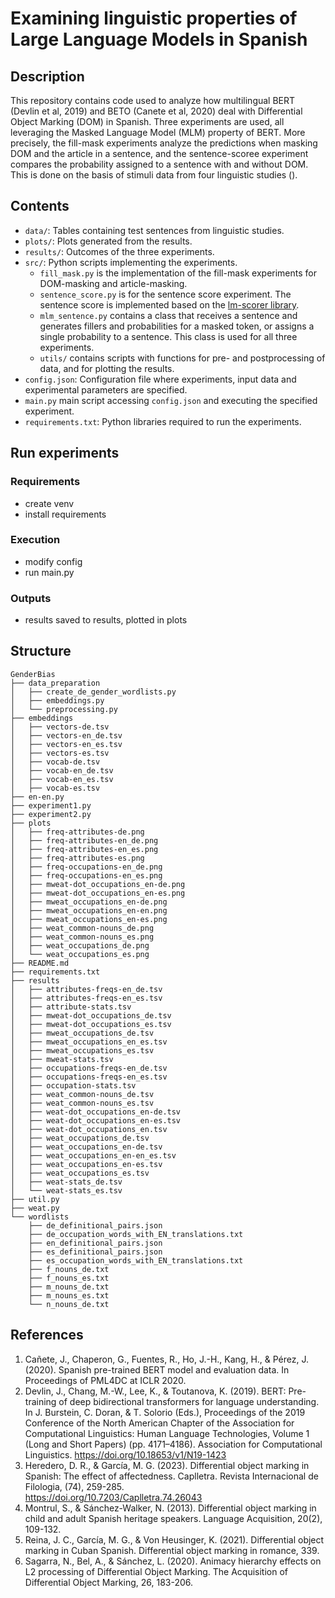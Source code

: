 # Examining linguistic properties of Large Language Models in Spanish

## Description
This repository contains code used to analyze how multilingual BERT (Devlin et al, 2019) and BETO (Canete et al, 2020) deal with Differential Object Marking (DOM) in Spanish. Three experiments are used, all leveraging the Masked Language Model (MLM) property of BERT. More precisely, the fill-mask experiments analyze the predictions when masking DOM and the article in a sentence, and the sentence-scoree experiment compares the probability assigned to a sentence with and without DOM. This is done on the basis of stimuli data from four linguistic studies ().

## Contents
* `data/`: Tables containing test sentences from linguistic studies.
* `plots/`: Plots generated from the results.
* `results/`: Outcomes of the three experiments.
* `src/`: Python scripts implementing the experiments. 
	* `fill_mask.py` is the implementation of the fill-mask experiments for DOM-masking and article-masking.
	* `sentence_score.py` is for the sentence score experiment. The sentence score is implemented based on the [lm-scorer library](https://github.com/simonepri/lm-scorer).
 	* `mlm_sentence.py` contains a class that receives a sentence and generates fillers and probabilities for a masked token, or assigns a single probability to a sentence. This class is used for all three experiments.
	*  `utils/` contains scripts with functions for pre- and postprocessing of data, and for plotting the results.
* `config.json`: Configuration file where experiments, input data and experimental parameters are specified.
* `main.py` main script accessing `config.json` and executing the specified experiment.
* `requirements.txt`: Python libraries required to run the experiments.

## Run experiments
### Requirements
* create venv
* install requirements

### Execution
* modify config
* run main.py

### Outputs
* results saved to results, plotted in plots 

## Structure
```
GenderBias
├── data_preparation
│   ├── create_de_gender_wordlists.py
│   ├── embeddings.py
│   └── preprocessing.py
├── embeddings
│   ├── vectors-de.tsv
│   ├── vectors-en_de.tsv
│   ├── vectors-en_es.tsv
│   ├── vectors-es.tsv
│   ├── vocab-de.tsv
│   ├── vocab-en_de.tsv
│   ├── vocab-en_es.tsv
│   ├── vocab-es.tsv
├── en-en.py
├── experiment1.py
├── experiment2.py
├── plots
│   ├── freq-attributes-de.png
│   ├── freq-attributes-en_de.png
│   ├── freq-attributes-en_es.png
│   ├── freq-attributes-es.png
│   ├── freq-occupations-en_de.png
│   ├── freq-occupations-en_es.png
│   ├── mweat-dot_occupations_en-de.png
│   ├── mweat-dot_occupations_en-es.png
│   ├── mweat_occupations_en-de.png
│   ├── mweat_occupations_en-en.png
│   ├── mweat_occupations_en-es.png
│   ├── weat_common-nouns_de.png
│   ├── weat_common-nouns_es.png
│   ├── weat_occupations_de.png
│   └── weat_occupations_es.png
├── README.md
├── requirements.txt
├── results
│   ├── attributes-freqs-en_de.tsv
│   ├── attributes-freqs-en_es.tsv
│   ├── attribute-stats.tsv
│   ├── mweat-dot_occupations_de.tsv
│   ├── mweat-dot_occupations_es.tsv
│   ├── mweat_occupations_de.tsv
│   ├── mweat_occupations_en_es.tsv
│   ├── mweat_occupations_es.tsv
│   ├── mweat-stats.tsv
│   ├── occupations-freqs-en_de.tsv
│   ├── occupations-freqs-en_es.tsv
│   ├── occupation-stats.tsv
│   ├── weat_common-nouns_de.tsv
│   ├── weat_common-nouns_es.tsv
│   ├── weat-dot_occupations_en-de.tsv
│   ├── weat-dot_occupations_en-es.tsv
│   ├── weat-dot_occupations_en.tsv
│   ├── weat_occupations_de.tsv
│   ├── weat_occupations_en-de.tsv
│   ├── weat_occupations_en-en_es.tsv
│   ├── weat_occupations_en-es.tsv
│   ├── weat_occupations_es.tsv
│   ├── weat-stats_de.tsv
│   └── weat-stats_es.tsv
├── util.py
├── weat.py
└── wordlists
    ├── de_definitional_pairs.json
    ├── de_occupation_words_with_EN_translations.txt
    ├── en_definitional_pairs.json
    ├── es_definitional_pairs.json
    ├── es_occupation_words_with_EN_translations.txt
    ├── f_nouns_de.txt
    ├── f_nouns_es.txt
    ├── m_nouns_de.txt
    ├── m_nouns_es.txt
    └── n_nouns_de.txt

```


## References
1.  Cañete, J., Chaperon, G., Fuentes, R., Ho, J.-H., Kang, H., & Pérez, J. (2020). Spanish pre-trained BERT model and evaluation data. In Proceedings of PML4DC at ICLR 2020.
2. Devlin, J., Chang, M.-W., Lee, K., & Toutanova, K. (2019). BERT: Pre-training of deep bidirectional transformers for language understanding. In J. Burstein, C. Doran, & T. Solorio 	(Eds.), Proceedings of the 2019 Conference of the North American Chapter of the Association for Computational Linguistics: Human Language Technologies, Volume 1 (Long and Short 	Papers) (pp. 4171–4186). Association for Computational Linguistics. [https://doi.org/10.18653/v1/N19-1423                ](https://doi.org/10.18653/v1/N19-1423                 )      <br>
3.  Heredero, D. R., & García, M. G. (2023). Differential object marking in Spanish: The effect of affectedness. Caplletra. Revista Internacional de Filologia, (74), 259-285. 	
	[https://doi.org/10.7203/Caplletra.74.26043                ](https://doi.org/10.7203/Caplletra.74.26043                )           <br>
4. Montrul, S., & Sánchez-Walker, N. (2013). Differential object marking in child and adult Spanish heritage speakers. Language Acquisition, 20(2), 109-132.<br>
5. Reina, J. C., García, M. G., & Von Heusinger, K. (2021). Differential object marking in Cuban Spanish. Differential object marking in romance, 339.<br>
6. Sagarra, N., Bel, A., & Sánchez, L. (2020). Animacy hierarchy effects on L2 processing of Differential Object Marking. The Acquisition of Differential Object Marking, 26, 183-206.
